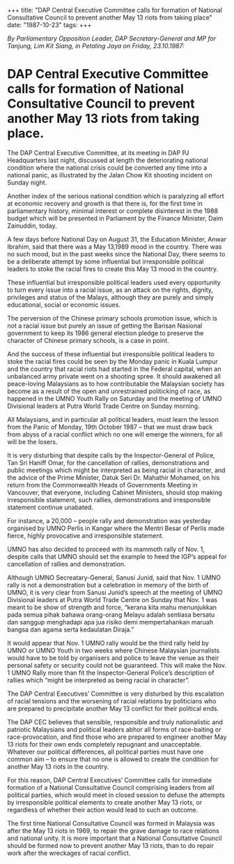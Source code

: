 +++ 
title: "DAP Central Executive Committee calls for formation of National Consultative Council to prevent another May 13 riots from taking place"
date: "1987-10-23"
tags:
+++

_By Parliamentary Opposition Leader, DAP Secretary-General and MP for Tanjung, Lim Kit Siang, in Petaling Jaya on Friday, 23.10.1987:_

# DAP Central Executive Committee calls for formation of National Consultative Council to prevent another May 13 riots from taking place.

The DAP Central Executive Committee, at its meeting in DAP PJ Headquarters last night, discussed at length the deteriorating national condition where the national crisis could be converted any time into a national panic, as illustrated by the Jalan Chow Kit shooting incident on Sunday night.</u>

Another index of the serious national condition which is paralyzing all effort at economic recovery and growth is that there is, for the first time in parliamentary history, minimal interest or complete disinterest in the 1988 budget which will be presented in Parliament by the Finance Minister, Daim Zainuddin, today.

A few days before National Day on August 31, the Education Minister, Anwar Ibrahim, said that there was a May 13,1989 mood in the country. There was no such mood, but in the past weeks since the National Day, there seems to be a deliberate attempt by some influential but irresponsible political leaders to stoke the racial fires to create this May 13 mood in the country.

These influential but irresponsible political leaders used every opportunity to turn every issue into a racial issue, as an attack on the rights, dignity, privileges and status of the Malays, although they are purely and simply educational, social or economic issues.

The perversion of the Chinese primary schools promotion issue, which is not a racial issue but purely an issue of getting the Barisan Nasional government to keep its 1986 general election pledge to preserve the character of Chinese primary schools, is a case in point.

And the success of these influential but irresponsible political leaders to stoke the racial fires could be seen by the Monday panic in Kuala Lumpur and the country that racial riots had started in the Federal capital, when an unbalanced army private went on a shooting spree. It should awakened all peace-loving Malaysians as to how contributable the Malaysian society has become as a result of the open and unrestrained politicking of race, as happened in the UMNO Youth Rally on Saturday and the meeting of UMNO Divisional leaders at Putra World Trade Centre on Sunday morning.

All Malaysians, and in particular all political leaders, must learn the lesson from the Panic of Monday, 19th October 1987 – that we must draw back from abyss of a racial conflict which no one will emerge the winners, for all will be the losers.

It is very disturbing that despite calls by the Inspector-General of Police, Tan Sri Haniff Omar, for the cancellation of rallies, demonstrations and public meetings which might be interpreted as being racial in character, and the advice of the Prime Minister, Datuk Seri Dr. Mahathir Mohamed, on his return from the Commonwealth Heads of Governments Meeting in Vancouver, that everyone, including Cabinet Ministers, should stop making irresponsible statement, such rallies, demonstrations and irresponsible statement continue unabated.

For instance, a 20,000 – people rally and demonstration was yesterday organised by UMNO Perlis in Kangar where the Mentri Besar of Perlis made fierce, highly provocative and irresponsible statement.

UMNO has also decided to proceed with its mammoth rally of Nov. 1, despite calls that UMNO should set the example to heed the IGP’s appeal for cancellation of rallies and demonstration.

Although UMNO Secreatary-General, Sanusi Junid, said that Nov. 1 UMNO rally is not a demonstration but a celebration in memory of the birth of UMNO, it is very clear from Sanusi Junid’s speech at the meeting of UMNO Divisional leaders at Putra World Trade Centre on Sunday that Nov. 1 was meant to be show of strength and force, “kerana kita mahu menunjukkan pada semua pihak bahawa orang-orang Melayu adalah sentiasa bersatu dan sanggup menghadapi apa jua risiko demi mempertahankan maruah bangsa dan agama serta kedaulatan Diraja.”

It would appear that Nov. 1 UMNO rally would be the third rally held by UMNO or UMNO Youth in two weeks where Chinese Malaysian journalists would have to be told by organisers and police to leave the venue as their personal safety or security could not be guaranteed. This will make the Nov. 1 UMNO Rally more than fit the Inspector-General Police’s description of rallies which “might be interpreted as being racial in character”.

The DAP Central Executives’ Committee is very disturbed by this escalation of racial tensions and the worsening of racial relations by politicians who are prepared to precipitate another May 13 conflict for their political ends.

The DAP CEC believes that sensible, responsible and truly nationalistic and patriotic Malaysians and political leaders abhor all forms of race-baiting or race-provocation, and find those who are prepared to engineer another May 13 riots for their own ends completely repugnant and unacceptable. Whatever our political differences, all political parties must have one common aim – to ensure that no one is allowed to create the condition for another May 13 riots in the country.

For this reason, DAP Central Executives’ Committee calls for immediate formation of a National Consultative Council comprising leaders from all political parties, which would meet in closed session to defuse the attempts by irresponsible political elements to create another May 13 riots, or regardless of whether their action would lead to such an outcome.

The first time National Consultative Council was formed in Malaysia was after the May 13 riots in 1969, to repair the grave damage to race relations and national unity. It is more important that a National Consultative Council should be formed now to prevent another May 13 riots, than to do repair work after the wreckages of racial conflict.
 
